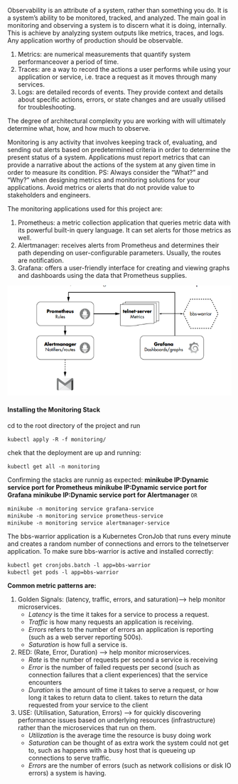 Observability is an attribute of a system, rather than something you do. It is a system’s ability to be monitored, tracked, and analyzed. 
The main goal in monitoring and observing a system is to discern what it is doing, internally. This is achieve by analyzing system outputs like metrics, traces, and logs. Any application worthy of production should be observable.
1. Metrics: are numerical measurements that quantify system performanceover a period of time.
2. Traces: are a way to record the actions a user performs while using your application or service, i.e. trace a request as it moves through many services.
3. Logs: are detailed records of events. They provide context and details about specific actions, errors, or state changes and are usually utilised for troubleshooting.

The degree of architectural complexity you are working with will ultimately determine what, how, and how much to observe.

Monitoring is any activity that involves keeping track of, evaluating, and sending out alerts based on predetermined criteria in order to determine the present status of a system. 
Applications must report metrics that can provide a narrative about the actions of the system at any given time in order to measure its condition.
PS: Always consider the “What?” and “Why?” when designing metrics and monitoring solutions for your applications. Avoid metrics or alerts
that do not provide value to stakeholders and engineers.

The monitoring applications used for this project are:
1. Prometheus: a metric collection application that queries metric data with its powerful built-in query language. It can set alerts for those metrics as well.
2. Alertmanager: receives alerts from Prometheus and determines their path depending on user-configurable parameters. Usually, the routes are notification.
3. Grafana: offers a user-friendly interface for creating and viewing graphs and dashboards using the data that Prometheus supplies.

![monitoring-system-stack](./monitoringStacks.png)

#### Installing the Monitoring Stack

cd to the root directory of the project and run
```
kubectl apply -R -f monitoring/
```
chek that the deployment are up and running:
```
kubectl get all -n monitoring
```

Confirming the stacks are runnig as expected:
**minikube IP:Dynamic service port for Prometheus**
**minikube IP:Dynamic service port for Grafana**
**minikube IP:Dynamic service port for Alertmanager**
`OR`
```
minikube -n monitoring service grafana-service
minikube -n monitoring service prometheus-service
minikube -n monitoring service alertmanager-service
```
The bbs-warrior application is a Kubernetes CronJob that runs every minute and creates a random number of connections and errors to the telnetserver application.
To make sure bbs-warrior is active and installed correctly:
```
kubectl get cronjobs.batch -l app=bbs-warrior
kubectl get pods -l app=bbs-warrior
```

**Common metric patterns are:**
1. Golden Signals: (latency, traffic, errors, and saturation)--> help monitor microservices.
    * *Latency* is the time it takes for a service to process a request. 
    * *Traffic* is how many requests an application is receiving.
    * *Errors* refers to the number of errors an application is       reporting (such as a web server reporting 500s). 
    * *Saturation* is how full a service is. 
2. RED: (Rate, Error, Duration) --> help monitor microservices.
    * *Rate* is the number of requests per second a service is receiving 
    * *Error* is the number of failed requests per second (such as connection failures that a client experiences) that the service encounters 
    * *Duration* is the amount of time it takes to serve a request, or how long it takes to return data to client.
takes to return the data requested from your service to the client
3. USE: (Utilisation, Saturation, Errors) --> for quickly discovering performance issues based on underlying resources (infrastructure) rather than the microservices that run on them.
    * *Utilization* is the average time the resource is busy doing work
    * *Saturation* can be thought of as extra work the system could not get to, such as happens with a busy host that is queueing up connections to serve traffic. 
    * *Errors* are the number of errors (such as network collisions or disk IO errors) a system is having.